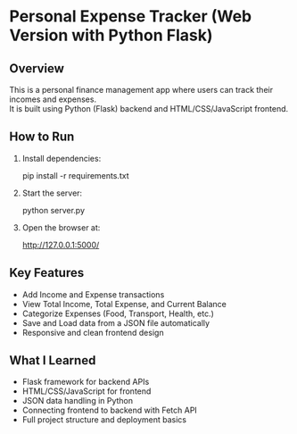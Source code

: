 # Personal Expense Tracker (Web Version with Python Flask)

## Overview
This is a personal finance management app where users can track their incomes and expenses.  
It is built using Python (Flask) backend and HTML/CSS/JavaScript frontend.

## How to Run

1. Install dependencies:
    
    pip install -r requirements.txt
    

2. Start the server:
    
    python server.py
    

3. Open the browser at:
    
    http://127.0.0.1:5000/
    

## Key Features
- Add Income and Expense transactions
- View Total Income, Total Expense, and Current Balance
- Categorize Expenses (Food, Transport, Health, etc.)
- Save and Load data from a JSON file automatically
- Responsive and clean frontend design

## What I Learned
- Flask framework for backend APIs
- HTML/CSS/JavaScript for frontend
- JSON data handling in Python
- Connecting frontend to backend with Fetch API
- Full project structure and deployment basics